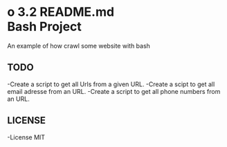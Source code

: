 o 3.2                                           README.md                                                      
 Bash  Project
===============
An example of how crawl some website with bash

## TODO
-Create a script to get all Urls from a given URL.
-Create a scipt to get all email adresse from an URL.
-Create a script to get all phone numbers from an URL.

## LICENSE

-License MIT






